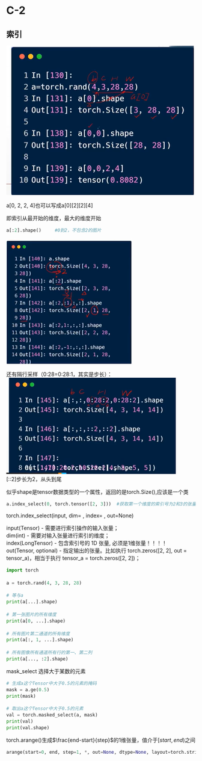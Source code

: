 # C-2
## 索引
![](./picture/1716219410947.png)  

a[0, 2, 2, 4]也可以写成a[0][2][2][4]   

即索引从最开始的维度，最大的维度开始  

```python
a[:2].shape()     #0到2，不包含2的图片
```
![](./picture/1716219983870.png)   

还有隔行采样（0:28=0:28:1，其实是步长）：  
![](./picture/1716220285481.png)  
[::2]步长为2，从头到尾   

似乎shape是tensor数据类型的一个属性，返回的是torch.Size(),应该是一个类    

```python
a.index_select(0, torch.tensor([2, 3]))  #获取第一个维度的索引号为2和3的张量子集
```

torch.index_select(input, dim=  , index=  , out=None) 

input(Tensor) - 需要进行索引操作的输入张量；  
dim(int) - 需要对输入张量进行索引的维度；  
index(LongTensor) - 包含索引号的 1D 张量, 必须是1维张量！！！！  
out(Tensor, optional) - 指定输出的张量。比如执行 torch.zeros([2, 2], out = tensor_a)，相当于执行 tensor_a = torch.zeros([2, 2])；

```python
import torch
 
a = torch.rand(4, 3, 28, 28)
 
# 等与a
print(a[...].shape)
 
# 第一张图片的所有维度
print(a[0, ...].shape)
 
# 所有图片第二通道的所有维度
print(a[:, 1, ...].shape)
 
# 所有图像所有通道所有行的第一、第二列
print(a[..., :2].shape)
```

mask_select  选择大于某数的元素
```python
# 生成a这个Tensor中大于0.5的元素的掩码
mask = a.ge(0.5)
print(mask)
 
# 取出a这个Tensor中大于0.5的元素
val = torch.masked_select(a, mask)
print(val)
print(val.shape)
```

torch.arange()生成$\frac{end-start}{step}$的1维张量，值介于$[start, end)$之间
```python
arange(start=0, end, step=1, *, out=None, dtype=None, layout=torch.strided, device=None, requires_grad=False)
```






